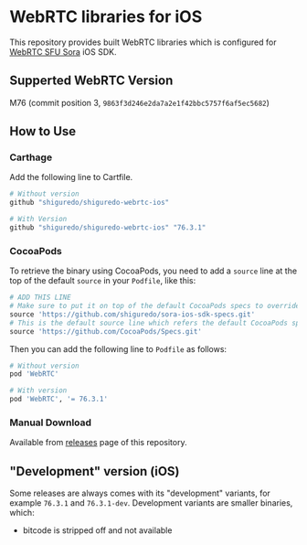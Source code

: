 # WebRTC libraries for iOS

This repository provides built WebRTC libraries which is configured for [WebRTC SFU Sora](https://sora.shiguredo.jp) iOS SDK.

## Supperted WebRTC Version

M76 (commit position 3, `9863f3d246e2da7a2e1f42bbc5757f6af5ec5682`)

## How to Use

### Carthage

Add the following line to Cartfile.

```ruby
# Without version
github "shiguredo/shiguredo-webrtc-ios"

# With Version
github "shiguredo/shiguredo-webrtc-ios" "76.3.1"
```

### CocoaPods

To retrieve the binary using CocoaPods, you need to add a `source` line at the top of the default `source` in your `Podfile`, like this:

```ruby
# ADD THIS LINE
# Make sure to put it on top of the default CocoaPods specs to override "WebRTC" reference!
source 'https://github.com/shiguredo/sora-ios-sdk-specs.git'
# This is the default source line which refers the default CocoaPods specs
source 'https://github.com/CocoaPods/Specs.git'
```

Then you can add the following line to `Podfile` as follows:

```ruby
# Without version
pod 'WebRTC'

# With version
pod 'WebRTC', '= 76.3.1'
```

### Manual Download

Available from [releases](https://github.com/shiguredo/sora-webrtc-ios/releases) page of this repository.

## "Development" version (iOS)

Some releases are always comes with its "development" variants, for example `76.3.1` and `76.3.1-dev`. Development variants are smaller binaries, which:

- bitcode is stripped off and not available
